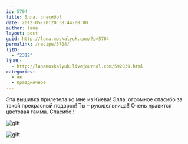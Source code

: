 ```yaml
---
id: 5704
title: Элла, спасибо!
date: 2012-05-20T20:38:44-08:00
author: lana
layout: post
guid: http://lana.moskalyuk.com/?p=5704
permalink: /recipe/5704/
ljID:
  - "2312"
ljURL:
  - http://lanamoskalyuk.livejournal.com/592039.html
categories:
  - жж
  - Праздничное
---
```

&#1069;&#1090;&#1072; &#1074;&#1099;&#1096;&#1080;&#1074;&#1082;&#1072; &#1087;&#1088;&#1080;&#1083;&#1077;&#1090;&#1077;&#1083;&#1072; &#1082;&#1086; &#1084;&#1085;&#1077; &#1080;&#1079; &#1050;&#1080;&#1077;&#1074;&#1072;! &#1069;&#1083;&#1083;&#1072;, &#1086;&#1075;&#1088;&#1086;&#1084;&#1085;&#1086;&#1077; &#1089;&#1087;&#1072;&#1089;&#1080;&#1073;&#1086; &#1079;&#1072; &#1090;&#1072;&#1082;&#1086;&#1081; &#1087;&#1088;&#1077;&#1082;&#1088;&#1072;&#1089;&#1085;&#1099;&#1081; &#1087;&#1086;&#1076;&#1072;&#1088;&#1086;&#1082;! &#1058;&#1099; &#8211; &#1088;&#1091;&#1082;&#1086;&#1076;&#1077;&#1083;&#1100;&#1085;&#1080;&#1094;&#1072;!! &#1054;&#1095;&#1077;&#1085;&#1100; &#1085;&#1088;&#1072;&#1074;&#1080;&#1090;&#1089;&#1103; &#1094;&#1074;&#1077;&#1090;&#1086;&#1074;&#1072;&#1103; &#1075;&#1072;&#1084;&#1084;&#1072;. &#1057;&#1087;&#1072;&#1089;&#1080;&#1073;&#1086;!!!

![gift](http://farm9.staticflickr.com/8003/7238860040_a46ae26d3d_z.jpg) 

![gift](http://farm6.staticflickr.com/5116/7238860658_a951516795_z.jpg)